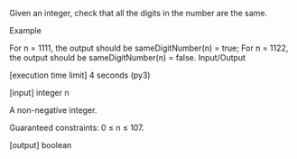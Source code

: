 Given an integer, check that all the digits in the number are the same.

Example

For n = 1111, the output should be
sameDigitNumber(n) = true;
For n = 1122, the output should be
sameDigitNumber(n) = false.
Input/Output

[execution time limit] 4 seconds (py3)

[input] integer n

A non-negative integer.

Guaranteed constraints:
0 ≤ n ≤ 107.

[output] boolean